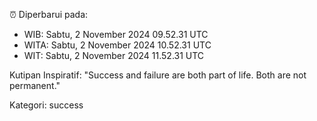 ⏰ Diperbarui pada:
- WIB: Sabtu, 2 November 2024 09.52.31 UTC
- WITA: Sabtu, 2 November 2024 10.52.31 UTC
- WIT: Sabtu, 2 November 2024 11.52.31 UTC

Kutipan Inspiratif:
"Success and failure are both part of life. Both are not permanent."


Kategori: success

